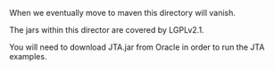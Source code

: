 When we eventually move to maven this directory will vanish.

The jars within this director are covered by LGPLv2.1.

You will need to download JTA.jar from Oracle in order to run the JTA examples.